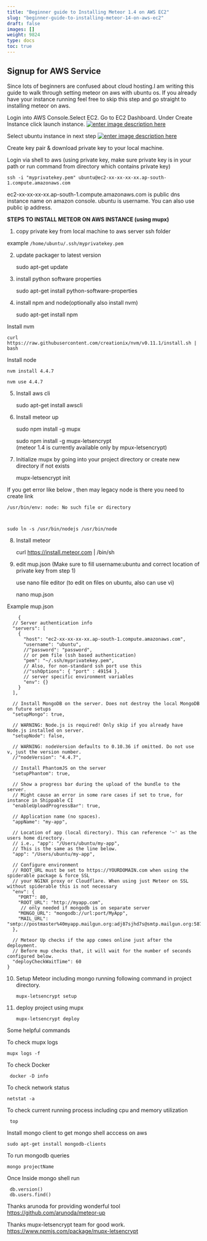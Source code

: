 ```yaml
---
title: "Beginner guide to Installing Meteor 1.4 on AWS EC2"
slug: "beginner-guide-to-installing-meteor-14-on-aws-ec2"
draft: false
images: []
weight: 9824
type: docs
toc: true
---
```


## Signup for AWS Service
 Since lots of beginners are confused about cloud hosting.I am writing this guide to walk through setting meteor on aws with ubuntu os. If you already have your instance running feel free to skip this step and go straight to installing meteor on aws.

Login into AWS Console.Select EC2. Go to EC2 Dashboard. Under Create Instance click launch instance.
[![enter image description here][1]][1]




Select ubuntu instance in next step
[![enter image description here][2]][2]

Create key pair & download private key to your local machine. 

Login via shell to aws (using private key, make sure private key is in your path or run command from directory which contains private key)

    ssh -i "myprivatekey.pem" ubuntu@ec2-xx-xx-xx-xx.ap-south-1.compute.amazonaws.com
    
ec2-xx-xx-xx-xx.ap-south-1.compute.amazonaws.com is public dns instance name on amazon console. ubuntu is username. You can also use public ip address.


**STEPS TO INSTALL METEOR ON AWS INSTANCE (using mupx)**

1. copy private key from local machine to aws server ssh folder

  example 
 `/home/ubuntu/.ssh/myprivatekey.pem` 



2. update packager to latest version
   

    sudo apt-get update

 
3. install python software properties

   

     sudo apt-get install python-software-properties

  
4. install npm and node(optionally also install nvm)

  

    sudo apt-get install npm

Install nvm

    curl https://raw.githubusercontent.com/creationix/nvm/v0.11.1/install.sh | bash

Install node
   
   

    nvm install 4.4.7
   
    nvm use 4.4.7

5. Install aws cli

  

    sudo apt-get install awscli

6. Install meteor up 
   
  

     sudo npm install -g mupx
     
     sudo npm install -g mupx-letsencrypt  
(meteor 1.4 is currently available only by mpux-letsencrypt)

7. Initialize mupx by going into your project directory  or create new directory if not exists

   

    mupx-letsencrypt init

If you get error like below , then may legacy node is there you need to create link
 

    /usr/bin/env: node: No such file or directory

   

    sudo ln -s /usr/bin/nodejs /usr/bin/node

8. Install meteor
  

    curl https://install.meteor.com | /bin/sh

9. edit mup.json (Make sure to fill username:ubuntu and correct location of private key from step 1)
    
    use nano file editor (to edit on files on ubuntu, also can use vi)
   

     nano mup.json   
   
  Example mup.json

        {
      // Server authentication info
      "servers": [
        {
          "host": "ec2-xx-xx-xx-xx.ap-south-1.compute.amazonaws.com",
          "username": "ubuntu",
          //"password": "password",
          // or pem file (ssh based authentication)
          "pem": "~/.ssh/myprivatekey.pem",
          // Also, for non-standard ssh port use this
          //"sshOptions": { "port" : 49154 },
          // server specific environment variables
          "env": {}
        }
      ],
    
      // Install MongoDB on the server. Does not destroy the local MongoDB on future setups
      "setupMongo": true,
    
      // WARNING: Node.js is required! Only skip if you already have Node.js installed on server.
      "setupNode": false,
    
      // WARNING: nodeVersion defaults to 0.10.36 if omitted. Do not use v, just the version number.
      //"nodeVersion": "4.4.7",
    
      // Install PhantomJS on the server
      "setupPhantom": true,
    
      // Show a progress bar during the upload of the bundle to the server.
      // Might cause an error in some rare cases if set to true, for instance in Shippable CI
      "enableUploadProgressBar": true,
    
      // Application name (no spaces).
      "appName": "my-app",
    
      // Location of app (local directory). This can reference '~' as the users home directory.
      // i.e., "app": "/Users/ubuntu/my-app",
      // This is the same as the line below.
      "app": "/Users/ubuntu/my-app",
    
      // Configure environment
      // ROOT_URL must be set to https://YOURDOMAIN.com when using the spiderable package & force SSL
      // your NGINX proxy or Cloudflare. When using just Meteor on SSL without spiderable this is not necessary
      "env": {
        "PORT": 80,
        "ROOT_URL": "http://myapp.com",
         // only needed if mongodb is on separate server
        "MONGO_URL": "mongodb://url:port/MyApp",
        "MAIL_URL":   "smtp://postmaster%40myapp.mailgun.org:adj87sjhd7s@smtp.mailgun.org:587/"
      },
    
      // Meteor Up checks if the app comes online just after the deployment.
      // Before mup checks that, it will wait for the number of seconds configured below.
      "deployCheckWaitTime": 60
    }

10. Setup Meteor including mongo running following command in project directory.

        mupx-letsencrypt setup

11. deploy project using mupx

        mupx-letsencrypt deploy

   Some helpful commands
   
   To check mupx logs
   

    mupx logs -f

   
   To check Docker
  

     docker -D info

   To check network status
   

    netstat -a

   To check current running process including cpu and memory utilization
   

     top

  Install mongo client to get mongo shell acccess on aws 

    sudo apt-get install mongodb-clients

  To run mongodb queries
 

    mongo projectName

   Once Inside mongo shell run

     db.version()
     db.users.find()


  [1]: http://i.stack.imgur.com/b8wwE.png
  [2]: http://i.stack.imgur.com/XrF6l.png


Thanks arunoda for providing wonderful tool
https://github.com/arunoda/meteor-up

Thanks mupx-letsencrypt team for good work.
https://www.npmjs.com/package/mupx-letsencrypt


